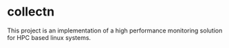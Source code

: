 # collectn
This project is an implementation of a high performance monitoring solution for HPC based linux systems.
